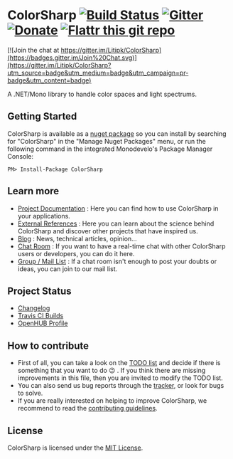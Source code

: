 ColorSharp [![Build Status](https://travis-ci.org/Litipk/ColorSharp.svg?branch=master)](https://travis-ci.org/Litipk/ColorSharp) [![Gitter](https://badges.gitter.im/Join%20Chat.svg)](https://gitter.im/Litipk/ColorSharp?utm_source=badge&utm_medium=badge&utm_campaign=pr-badge&utm_content=body_badge) [![Donate](https://img.shields.io/gratipay/litipk.svg "Donate")](https://gratipay.com/litipk/) [![Flattr this git repo](http://api.flattr.com/button/flattr-badge-large.png)](https://flattr.com/submit/auto?user_id=castarco&url=https://github.com/Litipk/ColorSharp/&title=ColorSharp&language=&tags=github&category=software)
==========

[![Join the chat at https://gitter.im/Litipk/ColorSharp](https://badges.gitter.im/Join%20Chat.svg)](https://gitter.im/Litipk/ColorSharp?utm_source=badge&utm_medium=badge&utm_campaign=pr-badge&utm_content=badge)

A .NET/Mono library to handle color spaces and light spectrums.

## Getting Started

ColorSharp is available as a [nuget package](https://www.nuget.org/packages/ColorSharp/) so you can install by searching for "ColorSharp" in the "Manage Nuget Packages" menu, or run the following command in the integrated Monodevelo's Package Manager Console:

`PM> Install-Package ColorSharp`

## Learn more

 * [Project Documentation](https://github.com/Litipk/ColorSharp/wiki) : Here you can find how to use ColorSharp in your applications.
 * [External References](https://github.com/Litipk/ColorSharp/blob/master/REFERENCES.md) : Here you can learn about the science behind ColorSharp and discover other projects that have inspired us.
 * [Blog](https://colorsharp.wordpress.com/) : News, technical articles, opinion...
 * [Chat Room](https://gitter.im/Litipk/ColorSharp) : If you want to have a real-time chat with other ColorSharp users or developers, you can do it here.
 * [Group / Mail List](https://groups.io/org/groupsio/litipk_colorsharp) : If a chat room isn't enough to post your doubts or ideas, you can join to our mail list.

## Project Status

 * [Changelog](https://github.com/Litipk/ColorSharp/blob/master/CHANGELOG.md)
 * [Travis CI Builds](https://travis-ci.org/Litipk/ColorSharp)
 * [OpenHUB Profile](https://www.openhub.net/p/ColorSharp)

## How to contribute

 * First of all, you can take a look on the [TODO list](https://github.com/Litipk/ColorSharp/blob/master/TODO.md) and decide if there is something that you want to do :wink: . If you think there are missing improvements in this file, then you are invited to modify the TODO list.
 * You can also send us bug reports through the [tracker](https://github.com/Litipk/ColorSharp/issues), or look for bugs to solve.
 * If you are really interested on helping to improve ColorSharp, we recommend to read the [contributing guidelines](https://github.com/Litipk/ColorSharp/blob/master/CONTRIBUTING.md).

## License

ColorSharp is licensed under the [MIT License](https://github.com/Litipk/ColorSharp/blob/master/LICENSE).
